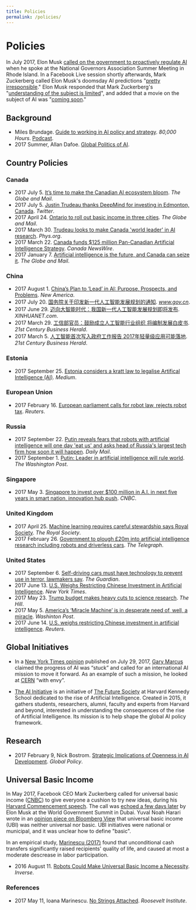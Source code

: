 ```yaml
---
title: Policies
permalink: /policies/
---
```

# Policies

In July 2017, Elon Musk [called on the government to proactively regulate AI](https://www.recode.net/2017/7/15/15976744/elon-musk-artificial-intelligence-regulations-ai) when he spoke at the National Governors Association Summer Meeting in Rhode Island. In a Facebook Live session shortly afterwards,  Mark Zuckerberg called Elon Musk's doomsday AI predictions "[pretty irresponsible](http://www.cnbc.com/2017/07/24/mark-zuckerberg-elon-musks-doomsday-ai-predictions-are-irresponsible.html)." Elon Musk responded that Mark Zuckerberg's "[understanding of the subject is limited](http://money.cnn.com/2017/07/25/technology/elon-musk-mark-zuckerberg-ai-artificial-intelligence/index.html)", and added that a movie on the subject of AI was "[coming soon](https://twitter.com/elonmusk/status/889751762944512002)."

## Background

* Miles Brundage. [Guide to working in AI policy and strategy](https://80000hours.org/articles/ai-policy-guide/). *80,000 Hours*. [Podcast](https://80000hours.org/2017/06/the-world-desperately-needs-ai-strategists-heres-how-to-become-one/).
* 2017 Summer, Allan Dafoe. [Global Politics of AI](http://www.allandafoe.com/aiclass).

## Country Policies

### Canada

* 2017 July 5. [It’s time to make the Canadian AI ecosystem bloom](https://www.theglobeandmail.com/report-on-business/rob-commentary/its-time-to-make-the-canadian-ai-ecosystem-bloom/article35559957/). *The Globe and Mail*.
* 2017 July 5. [Justin Trudeau thanks DeepMind for investing in Edmonton, Canada](https://twitter.com/JustinTrudeau/status/882648011616202755). *Twitter*.
* 2017 April 24. [Ontario to roll out basic income in three cities](http://www.theglobeandmail.com/news/national/what-is-basic-income-and-who-qualifies/article34795127/). *The Globe and Mail*.
* 2017 March 30. [Trudeau looks to make Canada 'world leader' in AI research](https://phys.org/news/2017-03-trudeau-canada-world-leader-ai.html). *Phys.org*.
* 2017 March 22. [Canada funds $125 million Pan-Canadian Artificial Intelligence Strategy](http://www.newswire.ca/news-releases/canada-funds-125-million-pan-canadian-artificial-intelligence-strategy-616876434.html). *Canada NewsWire*.
* 2017 January 7. [Artificial intelligence is the future, and Canada can seize it](http://www.theglobeandmail.com/report-on-business/rob-commentary/artificial-intelligence-is-the-future-and-canada-must-seize-it/article33532668/). *The Globe and Mail*.

### China

* 2017 August 1. [China’s Plan to ‘Lead’ in AI: Purpose, Prospects, and Problems](https://www.newamerica.org/cybersecurity-initiative/blog/chinas-plan-lead-ai-purpose-prospects-and-problems/). *New America*.
* 2017 July 20. [国务院关于印发新一代人工智能发展规划的通知](http://www.gov.cn/zhengce/content/2017-07/20/content_5211996.htm). *www.gov.cn*.
* 2017 June 29. [迈向大智能时代：我国新一代人工智能发展规划即将发布](http://news.xinhuanet.com/tech/2017-06/29/c_1121235630.htm). *XINHUANET.com*.
* 2017 March 29. [工信部官员：鼓励成立人工智能行业组织 将编制发展白皮书](http://m.21jingji.com/article/20170329/herald/6e752f0dd952d7a53492d36cb27551ff.html). *21st Century Business Herald*.
* 2017 March 5. [人工智能首次写入政府工作报告 2017年轻量级应用可能落地](http://m.21jingji.com/article/20170305/herald/496c009a2771888d3f957d9387560b03.html). *21st Century Business Herald*.

### Estonia

* 2017 September 25. [Estonia considers a kratt law to legalise Artifical Intelligence (AI)](https://medium.com/e-residency-blog/estonia-starts-public-discussion-legalising-ai-166cb8e34596). *Medium*.

### European Union

* 2017 February 16. [European parliament calls for robot law, rejects robot tax](http://www.reuters.com/article/us-europe-robots-lawmaking-idUSKBN15V2KM). *Reuters*.

### Russia

* 2017 September 22. [Putin reveals fears that robots with artificial intelligence will one day 'eat us' and asks head of Russia's largest tech firm how soon it will happen](http://www.dailymail.co.uk/news/article-4909172/Putin-reveals-fears-robots-one-day-eat-us.html). *Daily Mail*.
* 2017 September 1. [Putin: Leader in artificial intelligence will rule world](https://www.washingtonpost.com/business/technology/putin-leader-in-artificial-intelligence-will-rule-world/2017/09/01/969b64ce-8f1d-11e7-9c53-6a169beb0953_story.html). *The Washington Post*.

### Singapore

* 2017 May 3. [Singapore to invest over $100 million in A.I. in next five years in smart nation, innovation hub push](http://www.cnbc.com/2017/05/03/singapores-national-research-foundation-to-invest-150-million-dollars-in-ai.html). *CNBC*.

### United Kingdom

* 2017 April 25. [Machine learning requires careful stewardship says Royal Society](https://royalsociety.org/news/2017/04/machine-learning-requires-careful-stewardship-says-royal-society/). *The Royal Society*.
* 2017 February 26. [Government to plough £20m into artificial intelligence research including robots and driverless cars](http://www.telegraph.co.uk/news/2017/02/26/government-plough-20m-artificial-intelligence-research-including/). *The Telegraph*.

### United States

* 2017 September 6. [Self-driving cars must have technology to prevent use in terror, lawmakers say](https://www.theguardian.com/technology/2017/sep/06/self-driving-cars-terrorism-cybersecurity-technology). *The Guardian*.
* 2017 June 13. [U.S. Weighs Restricting Chinese Investment in Artificial Intelligence](https://www.nytimes.com/reuters/2017/06/13/technology/13reuters-usa-china-artificialintelligence.html). *New York Times*.
* 2017 May 23. [Trump budget makes heavy cuts to science research](http://thehill.com/policy/technology/334764-trump-budget-would-make-heavy-cuts-to-science). *The Hill*.
* 2017 May 5. [America’s ‘Miracle Machine’ is in desperate need of, well, a miracle](https://www.washingtonpost.com/opinions/americas-miracle-machine-is-in-desperate-need-of-well-a-miracle/2017/05/05/daafbe6a-30e7-11e7-9534-00e4656c22aa_story.html). *Washinton Post*.
* 2017 June 14. [U.S. weighs restricting Chinese investment in artificial intelligence](http://www.reuters.com/article/us-usa-china-artificialintelligence-idUSKBN1942OX). *Reuters*.

## Global Initiatives

* In a [New York Times opinion](https://www.nytimes.com/2017/07/29/opinion/sunday/artificial-intelligence-is-stuck-heres-how-to-move-it-forward.html) published on July 29, 2017, [Gary Marcus](http://www.psych.nyu.edu/gary/) claimed the progress of AI was “stuck” and called for an international AI mission to move it forward. As an example of such a mission, he looked at [CERN](https://en.wikipedia.org/wiki/CERN) “with envy”.

* [The AI Initiative](http://ai-initiative.org/) is an initiative of [The Future Society](http://www.thefuturesociety.org/) at Harvard Kennedy School dedicated to the rise of Artificial Intelligence. Created in 2015, it gathers students, researchers, alumni, faculty and experts from Harvard and beyond, interested in understanding the consequences of the rise of Artificial Intelligence. Its mission is to help shape the global AI policy framework.

## Research

* 2017 February 9, Nick Bostrom. [Strategic Implications of Openness in AI Development](http://onlinelibrary.wiley.com/doi/10.1111/1758-5899.12403/full). *Global Policy*.

## Universal Basic Income

In May 2017, Facebook CEO Mark Zuckerberg called for universal basic income ([CNBC](http://www.cnbc.com/2017/05/25/mark-zuckerberg-calls-for-universal-basic-income-at-harvard-speech.html)) to give everyone a cushion to try new ideas, during his [Harvard Commencement speech](http://news.harvard.edu/gazette/story/2017/05/mark-zuckerbergs-speech-as-written-for-harvards-class-of-2017/). The call was [echoed a few days later](https://www.geek.com/tech-science-3/elon-musk-automation-will-force-universal-basic-income-1701217/) by Elon Musk at the World Government Summit in Dubai. Yuval Noah Harari wrote in an [opinion piece on Bloomberg View](https://www.bloomberg.com/view/articles/2017-06-04/universal-basic-income-is-neither-universal-nor-basic) that universal basic income (UBI) was neither universal nor basic. UBI initiatives were national or municipal, and it was unclear how to define "basic".

In an empirical study, [Marinescu (2017)](http://rooseveltinstitute.org/no-strings-attached/) found that unconditional cash transfers significantly raised recipients' quality of life, and caused at most a moderate descrease in labor participation.

* 2016 August 11. [Robots Could Make Universal Basic Income a Necessity](https://www.inverse.com/article/18443-automation-will-make-universal-basic-income-a-necessity). *Inverse*.

### References

* 2017 May 11, Ioana Marinescu. [No Strings Attached](http://rooseveltinstitute.org/no-strings-attached/). *Roosevelt Institute*.
